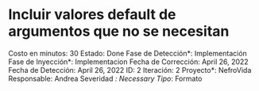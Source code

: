 # Incluir valores default de argumentos que no se necesitan

Costo en minutos: 30
Estado: Done
Fase de Detección*: Implementación
Fase de Inyección*: Implementacion
Fecha de Corrección: April 26, 2022
Fecha de Detección: April 26, 2022
ID: 2
Iteración: 2
Proyecto*: NefroVida
Responsable: Andrea
Severidad *: Necessary
Tipo*: Formato